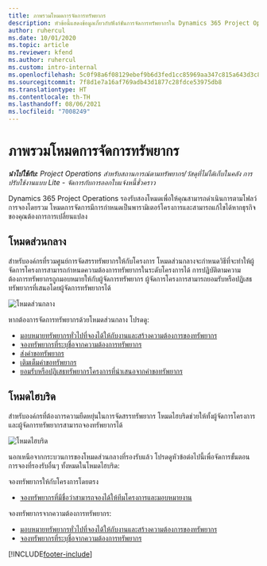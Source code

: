 ```yaml
---
title: ภาพรวมโหมดการจัดการทรัพยากร
description: หัวข้อนี้แสดงข้อมูลเกี่ยวกับฟังก์ชันการจัดการทรัพยากรใน Dynamics 365 Project Operations
author: ruhercul
ms.date: 10/01/2020
ms.topic: article
ms.reviewer: kfend
ms.author: ruhercul
ms.custom: intro-internal
ms.openlocfilehash: 5c0f98a6f08129ebef9b6d3fed1cc85969aa347c815a643d3c8dd639b42c0e8c
ms.sourcegitcommit: 7f8d1e7a16af769adb43d1877c28fdce53975db8
ms.translationtype: HT
ms.contentlocale: th-TH
ms.lasthandoff: 08/06/2021
ms.locfileid: "7008249"
---
```

# <a name="resource-management-modes-overview"></a>ภาพรวมโหมดการจัดการทรัพยากร

_**นำไปใช้กับ:** Project Operations สำหรับสถานการณ์ตามทรัพยากร/วัสดุที่ไม่ได้เก็บในคลัง การปรับใช้งานแบบ Lite - จัดการกับการออกใบแจ้งหนี้ชั่วคราว_


Dynamics 365 Project Operations รองรับสองโหมดเพื่อให้คุณสามารถดำเนินการตามโฟลว์การจองโดยรวม โหมดการจัดการมีการกำหนดเป็นพารามิเตอร์โครงการและสามารถแก้ไขได้หากธุรกิจของคุณต้องการการเปลี่ยนแปลง    

## <a name="central-mode"></a>โหมดส่วนกลาง
สำหรับองค์กรที่รวมศูนย์การจัดสรรทรัพยากรให้กับโครงการ โหมดส่วนกลางจะกำหนดวิธีที่จะทำให้ผู้จัดการโครงการสามารถกำหนดความต้องการทรัพยากรในระดับโครงการได้ การปฏิบัติตามความต้องการทรัพยากรถูกมอบหมายให้กับผู้จัดการทรัพยากร ผู้จัดการโครงการสามารถยอมรับหรือปฏิเสธทรัพยากรที่เสนอโดยผู้จัดการทรัพยากรได้

![โหมดส่วนกลาง](./media/resource-management-central.png)

หากต้องการจัดการทรัพยากรด้วยโหมดส่วนกลาง โปรดดู:

- [มอบหมายทรัพยากรทั่วไปที่จองได้ให้กับงานและสร้างความต้องการของทรัพยากร](/dynamics365/project-service/assign-generic-bookable-resource)
- [จองทรัพยากรที่ระบุชื่อจากความต้องการทรัพยากร](/dynamics365/project-service/book-named-resource)
- [ส่งคำขอทรัพยากร](/dynamics365/project-service/submit-resource-request)
- [เติมเต็มคำขอทรัพยากร](/dynamics365/project-service/resource-management-fulfill-requests)
- [ยอมรับหรือปฏิเสธทรัพยากรโครงการที่นำเสนอจากคำขอทรัพยากร](/dynamics365/project-service/accept-reject-proposed-resource)

## <a name="hybrid-mode"></a>โหมดไฮบริด
สำหรับองค์กรที่ต้องการความยืดหยุ่นในการจัดสรรทรัพยากร โหมดไฮบริดช่วยให้ทั้งผู้จัดการโครงการและผู้จัดการทรัพยากรสามารถจองทรัพยากรได้

![โหมดไฮบริด](./media/resource-management-hybrid.png)

นอกเหนือจากกระบวนการของโหมดส่วนกลางที่รองรับแล้ว โปรดดูหัวข้อต่อไปนี้เพื่อจัดการขั้นตอนการจองที่รองรับอื่นๆ ทั้งหมดในโหมดไฮบริด:

จองทรัพยากรให้กับโครงการโดยตรง
- [จองทรัพยากรที่มีชื่อว่าสามารถจองได้ให้ทีมโครงการและมอบหมายงาน](/dynamics365/project-service/assign-named-bookable-resource)

จองทรัพยากรจากความต้องการทรัพยากร:
- [มอบหมายทรัพยากรทั่วไปที่จองได้ให้กับงานและสร้างความต้องการของทรัพยากร](/dynamics365/project-service/assign-generic-bookable-resource)
- [จองทรัพยากรที่ระบุชื่อจากความต้องการทรัพยากร](/dynamics365/project-service/book-named-resource)


[!INCLUDE[footer-include](../includes/footer-banner.md)]